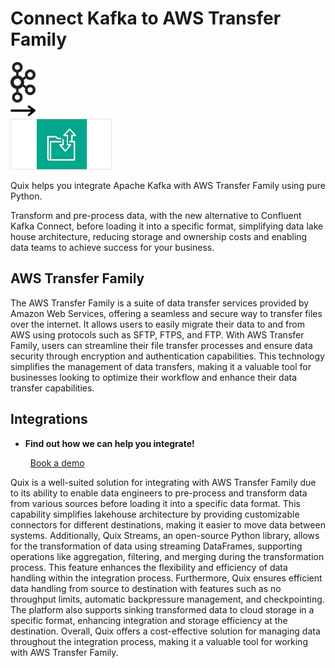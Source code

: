# Connect Kafka to AWS Transfer Family

<div class="connect-images cards blog-grid-card" markdown>
<div>
<img src="../images/kafka_logo.png" width="40px" />
</div>
<div>
<img src="../images/arrow.svg" width="40px" />
</div>
<div>
<img src="./images/aws-transfer-family_1.jpg" />
</div>
</div>

Quix helps you integrate Apache Kafka with AWS Transfer Family using pure Python.

Transform and pre-process data, with the new alternative to Confluent Kafka Connect, before loading it into a specific format, simplifying data lake house architecture, reducing storage and ownership costs and enabling data teams to achieve success for your business.

## AWS Transfer Family

The AWS Transfer Family is a suite of data transfer services provided by Amazon Web Services, offering a seamless and secure way to transfer files over the internet. It allows users to easily migrate their data to and from AWS using protocols such as SFTP, FTPS, and FTP. With AWS Transfer Family, users can streamline their file transfer processes and ensure data security through encryption and authentication capabilities. This technology simplifies the management of data transfers, making it a valuable tool for businesses looking to optimize their workflow and enhance their data transfer capabilities.

## Integrations

<div class="grid cards" markdown>

- __Find out how we can help you integrate!__

    <a class="md-button md-button--primary" href="https://quix.io/book-a-demo" target="_blank" style="margin:.5rem;">Book a demo</a>

</div>


Quix is a well-suited solution for integrating with AWS Transfer Family due to its ability to enable data engineers to pre-process and transform data from various sources before loading it into a specific data format. This capability simplifies lakehouse architecture by providing customizable connectors for different destinations, making it easier to move data between systems. Additionally, Quix Streams, an open-source Python library, allows for the transformation of data using streaming DataFrames, supporting operations like aggregation, filtering, and merging during the transformation process. This feature enhances the flexibility and efficiency of data handling within the integration process. Furthermore, Quix ensures efficient data handling from source to destination with features such as no throughput limits, automatic backpressure management, and checkpointing. The platform also supports sinking transformed data to cloud storage in a specific format, enhancing integration and storage efficiency at the destination. Overall, Quix offers a cost-effective solution for managing data throughout the integration process, making it a valuable tool for working with AWS Transfer Family.

